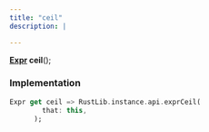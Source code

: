 ```yaml
---
title: "ceil"
description: |

---
```

<span class="dart-code"><strong>[Expr] ceil</strong>();</span>


### Implementation
```dart
Expr get ceil => RustLib.instance.api.exprCeil(
        that: this,
      );
```

[Expr]: /reference/classes/expr